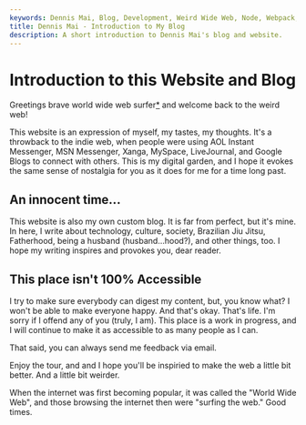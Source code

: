 ```yaml
---
keywords: Dennis Mai, Blog, Development, Weird Wide Web, Node, Webpack, EJS, Vanilla JS, Lean Web, JAMstack
title: Dennis Mai - Introduction to My Blog
description: A short introduction to Dennis Mai's blog and website.
---
```


# Introduction to this Website and Blog

Greetings brave world wide web surfer[*](#note1) and welcome back to the weird web!

This website is an expression of myself, my tastes, my thoughts. It's a throwback to the indie web, when people were using AOL Instant Messenger, MSN Messenger, Xanga, MySpace, LiveJournal, and Google Blogs to connect with others. This is my digital garden, and I hope it evokes the same sense of nostalgia for you as it does for me for a time long past.

## An innocent time...

This website is also my own custom blog. It is far from perfect, but it's mine. In here, I write about technology, culture, society, Brazilian Jiu Jitsu, Fatherhood, being a husband (husband...hood?), and other things, too. I hope my writing inspires and provokes you, dear reader.

## This place isn't 100% Accessible

I try to make sure everybody can digest my content, but, you know what? I won't be able to make everyone happy. And that's okay. That's life. I'm sorry if I offend any of you (truly, I am). This place is a work in progress, and I will continue to make it as accessible to as many people as I can.

That said, you can always send me feedback via email.

Enjoy the tour, and and I hope you'll be inspiried to make the web a little bit better. And a little bit weirder.

<a name=note1 ></a> When the internet was first becoming popular, it was called the "World Wide Web", and those browsing the internet then were "surfing the web." Good times.